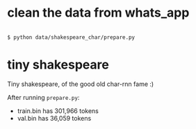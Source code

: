 # clean the data from whats_app

```

$ python data/shakespeare_char/prepare.py
```

# tiny shakespeare

Tiny shakespeare, of the good old char-rnn fame :)

After running `prepare.py`:

- train.bin has 301,966 tokens
- val.bin has 36,059 tokens
